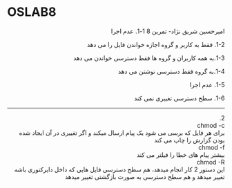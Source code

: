# OSLAB8
<div dir="rtl">
  امیرحسین شریق نژاد- تمرین 8
1-1. عدم اجرا<br/>

1-2. فقط به کاربر و گروه اجازه خواندن فایل را می دهد<br/>

1-3.به همه کاربران و گروه ها فقط دسترسی خواندن می دهد<br/>

1-4.به گروه فقط دسترسی نوشتن می دهد<br/>

1-5. عدم اجرا<br/>

1-6. سطح دسترسی تغییری نمی کند<br/>
<hr>
2.<br/>
chmod -c <br/>
برای هر فایل که برسی می شود یک پیام ارسال میکند و اگر تغییری در آن ایجاد شده بودن گزارش را چاپ می کند<br/>
chmod -f <br/>
بیشتر پیام های خطا را فیلتر می کند<br/>
chmod -R<br/>
این دستور 2 کار انجام میدهد، هم سطح دسترسی فایل هایی که داخل دایرکتوری باشه تغییر میدهد و هم سطح دسترسی به صورت بازگشتی تغییر میدهد
  </div>
